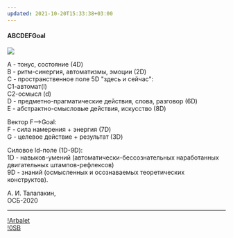 ```yaml
---
updated: 2021-10-20T15:33:38+03:00
---
```


#### ABCDEFGoal
![](https://telegra.ph/file/591dc1e98963a1b24f844.jpg)

A - тонус, состояние (4D)   
B - ритм-синергия, автоматизмы, эмоции (2D)   
C - пространственное поле 5D "здесь и сейчас":    
С1-автомат(l)   
С2-осмысл (d)  
D - предметно-прагматические действия, слова, разговор (6D)   
E - абстрактно-смысловые действия, искусство (8D)   
 
Вектор F-->Goal:   
F - сила намерения + энергия (7D)   
G - целевое действие + результат (3D)   
 
Силовое ld-поле (1D-9D):   
1D - навыков-умений (автоматически-бессознательных наработанных двигательных штампов-рефлексов)   
9D - знаний (осмысленных и осознаваемых теоретических конструктов).  

А. И. Талалакин,   
ОСБ-2020   

***
[!Arbalet](!Arbalet.md)  
[!0SB](!0SB.md)
